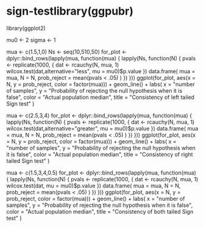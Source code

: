 # sign-testlibrary(ggpubr)
library(ggplot2)

mu0 <- 2
sigma <- 1

mua <- c(1.5,1,0)
Ns <- seq(10,510,50)
for_plot <- dplyr::bind_rows(lapply(mua, function(mua) {
  lapply(Ns, function(N) {
    pvals <- replicate(1000, {
      dat <- rcauchy(N, mua, 1)
      wilcox.test(dat,alternative="less", mu = mu0)$p.value
    })
    data.frame(
      mua = mua,
      N = N,
      prob_reject = mean(pvals < .05)
    )
  })
}))
ggplot(for_plot, aes(x = N, y = prob_reject, color = factor(mua))) +
  geom_line() +
  labs(
    x = "number of samples",
    y = "Probability of rejecting the null hypothesis when it is false",
    color = "Actual population median",
    title = "Consistency of left tailed Sign test"
  )


mua <- c(2.5,3,4)
for_plot <- dplyr::bind_rows(lapply(mua, function(mua) {
  lapply(Ns, function(N) {
    pvals <- replicate(1000, {
      dat <- rcauchy(N, mua, 1)
      wilcox.test(dat,alternative="greater", mu = mu0)$p.value
    })
    data.frame(
      mua = mua,
      N = N,
      prob_reject = mean(pvals < .05)
    )
  })
}))
ggplot(for_plot, aes(x = N, y = prob_reject, color = factor(mua))) +
  geom_line() +
  labs(
    x = "number of samples",
    y = "Probability of rejecting the null hypothesis when it is false",
    color = "Actual population median",
    title = "Consistency of right tailed Sign test"
  )


mua <- c(1.5,3,4,0.5)
for_plot <- dplyr::bind_rows(lapply(mua, function(mua) {
  lapply(Ns, function(N) {
    pvals <- replicate(1000, {
      dat <- rcauchy(N, mua, 1)
      wilcox.test(dat, mu = mu0)$p.value
    })
    data.frame(
      mua = mua,
      N = N,
      prob_reject = mean(pvals < .05)
    )
  })
}))
ggplot(for_plot, aes(x = N, y = prob_reject, color = factor(mua))) +
  geom_line() +
  labs(
    x = "number of samples",
    y = "Probability of rejecting the null hypothesis when it is false",
    color = "Actual population median",
    title = "Consistency of both tailed Sign test"
  )
